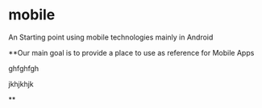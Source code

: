 # mobile
An Starting  point using mobile technologies mainly in Android

**Our main goal is to provide a place to use as reference for Mobile Apps 

ghfghfgh 

jkhjkhjk

**




